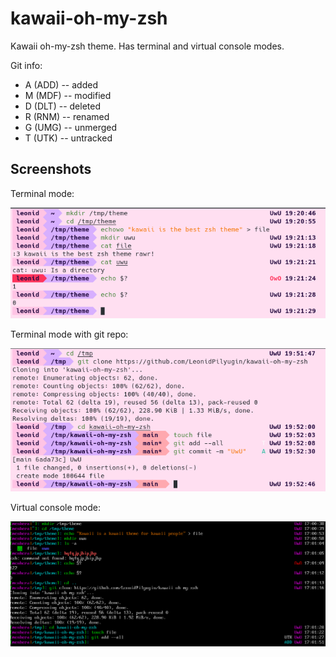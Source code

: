 # kawaii-oh-my-zsh
Kawaii oh-my-zsh theme.
Has terminal and virtual console modes.

Git info:
* A (ADD) -- added
* M (MDF) -- modified
* D (DLT) -- deleted
* R (RNM) -- renamed
* G (UMG) -- unmerged
* T (UTK) -- untracked

## Screenshots
Terminal mode:

![Terminal mode](kawaii-preview1.png)

Terminal mode with git repo:

![Git mode](kawaii-preview3.png)

Virtual console mode:

![Virtual console mode](kawaii-preview2.png)
